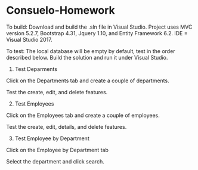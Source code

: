 # Consuelo-Homework

To build:
Download and build the .sln file in Visual Studio.
Project uses MVC version 5.2.7, Bootstrap 4.31, Jquery 1.10, and Entity Framework 6.2. IDE = Visual Studio 2017.

To test:
The local database will be empty by default, test in the order described below. Build the solution and run it under Visual Studio.

1. Test Deparments 

Click on the Departments tab and create a couple of departments.
 
Test the create, edit, and delete features. 
 
2. Test Employees 

Click on the Employees tab and create a couple of employees.
 
Test the create, edit, details, and delete features. 

3. Test Employee by Department

Click on the Employee by Department tab
 
 Select the department and click search.
